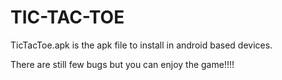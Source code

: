 # TIC-TAC-TOE

TicTacToe.apk is the apk file to install in android based devices.

There are still few bugs but you can enjoy the game!!!!
